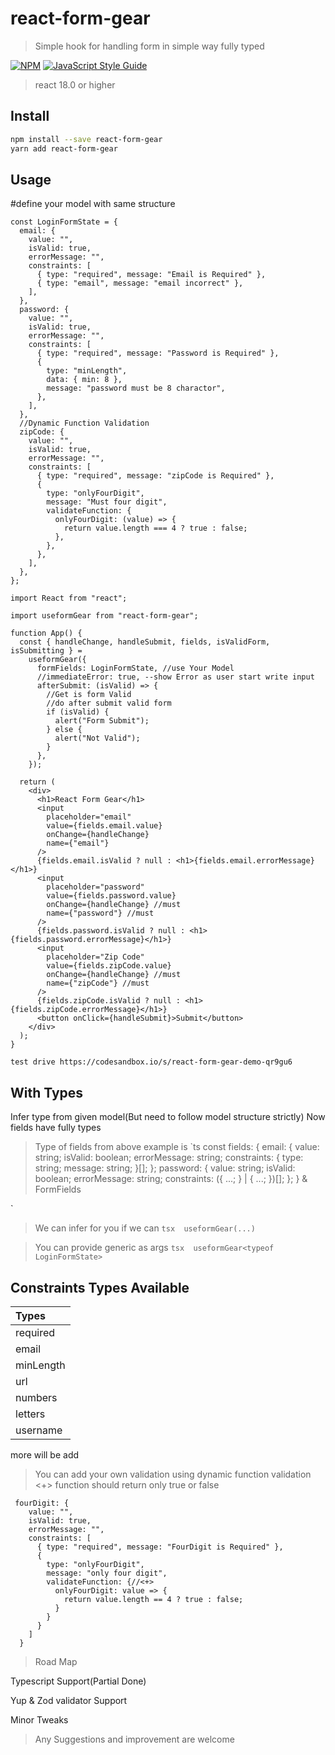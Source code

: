 # react-form-gear

> Simple hook for handling form in simple way fully typed

[![NPM](https://img.shields.io/npm/v/react-form-gear)](https://www.npmjs.com/package/react-form-gear) [![JavaScript Style Guide](https://img.shields.io/badge/code_style-standard-brightgreen.svg)](https://standardjs.com)

> react 18.0 or higher

## Install

```bash
npm install --save react-form-gear
yarn add react-form-gear
```

## Usage

#define your model with same structure

```tsx
const LoginFormState = {
  email: {
    value: "",
    isValid: true,
    errorMessage: "",
    constraints: [
      { type: "required", message: "Email is Required" },
      { type: "email", message: "email incorrect" },
    ],
  },
  password: {
    value: "",
    isValid: true,
    errorMessage: "",
    constraints: [
      { type: "required", message: "Password is Required" },
      {
        type: "minLength",
        data: { min: 8 },
        message: "password must be 8 charactor",
      },
    ],
  },
  //Dynamic Function Validation
  zipCode: {
    value: "",
    isValid: true,
    errorMessage: "",
    constraints: [
      { type: "required", message: "zipCode is Required" },
      {
        type: "onlyFourDigit",
        message: "Must four digit",
        validateFunction: {
          onlyFourDigit: (value) => {
            return value.length === 4 ? true : false;
          },
        },
      },
    ],
  },
};
```

```tsx
import React from "react";

import useformGear from "react-form-gear";

function App() {
  const { handleChange, handleSubmit, fields, isValidForm, isSubmitting } =
    useformGear({
      formFields: LoginFormState, //use Your Model
      //immediateError: true, --show Error as user start write input
      afterSubmit: (isValid) => {
        //Get is form Valid
        //do after submit valid form
        if (isValid) {
          alert("Form Submit");
        } else {
          alert("Not Valid");
        }
      },
    });

  return (
    <div>
      <h1>React Form Gear</h1>
      <input
        placeholder="email"
        value={fields.email.value}
        onChange={handleChange}
        name={"email"}
      />
      {fields.email.isValid ? null : <h1>{fields.email.errorMessage}</h1>}
      <input
        placeholder="password"
        value={fields.password.value}
        onChange={handleChange} //must
        name={"password"} //must
      />
      {fields.password.isValid ? null : <h1>{fields.password.errorMessage}</h1>}
      <input
        placeholder="Zip Code"
        value={fields.zipCode.value}
        onChange={handleChange} //must
        name={"zipCode"} //must
      />
      {fields.zipCode.isValid ? null : <h1>{fields.zipCode.errorMessage}</h1>}
      <button onClick={handleSubmit}>Submit</button>
    </div>
  );
}
```

```
test drive https://codesandbox.io/s/react-form-gear-demo-qr9gu6
```
## With Types
Infer type from given model(But need to follow model structure strictly)
Now fields have fully types

>Type of fields from above example is 
`ts
  const fields: {
    email: {
        value: string;
        isValid: boolean;
        errorMessage: string;
        constraints: {
            type: string;
            message: string;
        }[];
    };
    password: {
        value: string;
        isValid: boolean;
        errorMessage: string;
        constraints: ({
            ...;
        } | {
            ...;
        })[];
    };
} & FormFields

`
> We can infer for you if we can 
`tsx 
  useformGear(...)
`

> You can provide generic as args 
`tsx 
  useformGear<typeof LoginFormState>
`

## Constraints Types Available

| Types     |
| :-------- |
| required  |
| email     |
| minLength |
| url       |
| numbers   |
| letters   |
| username  |

more will be add

> You can add your own validation using dynamic function validation <+>
> function should return only true or false

```tsx
 fourDigit: {
    value: "",
    isValid: true,
    errorMessage: "",
    constraints: [
      { type: "required", message: "FourDigit is Required" },
      {
        type: "onlyFourDigit",
        message: "only four digit",
        validateFunction: {//<+>
          onlyFourDigit: value => {
            return value.length == 4 ? true : false;
          }
        }
      }
    ]
  }
```

> Road Map

Typescript Support(Partial Done)

Yup & Zod validator Support

Minor Tweaks

> Any Suggestions and improvement are welcome
